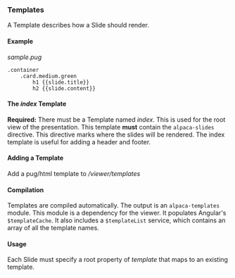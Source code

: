 ### Templates

A Template describes how a Slide should render.

#### Example
*sample.pug*

    .container
        .card.medium.green
            h1 {{slide.title}}
            h2 {{slide.content}}

#### The *index* Template
**Required:** There must be a Template named *index*. This is used for the root view of the presentation. This template **must** contain the `alpaca-slides` directive. This directive marks where the slides will be rendered. The index template is useful for adding a header and footer.

#### Adding a Template
Add a pug/html template to */viewer/templates*

#### Compilation
Templates are compiled automatically. The output is an `alpaca-templates` module. This module is a dependency for the viewer. It populates Angular's `$templateCache`. It also includes a `$templateList` service, which contains an array of all the template names.

#### Usage
Each Slide must specify a root property of *template* that maps to an existing template.


